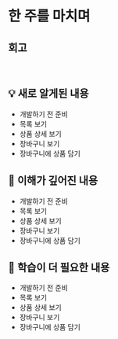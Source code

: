 # 한 주를 마치며

## 회고


<br>

## 💡 새로 알게된 내용

- 개발하기 전 준비
- 목록 보기
- 상품 상세 보기
- 장바구니 보기
- 장바구니에 상품 담기


## 🔎 이해가 깊어진 내용

- 개발하기 전 준비
- 목록 보기
- 상품 상세 보기
- 장바구니 보기
- 장바구니에 상품 담기


## 🤔 학습이 더 필요한 내용

- 개발하기 전 준비
- 목록 보기
- 상품 상세 보기
- 장바구니 보기
- 장바구니에 상품 담기
